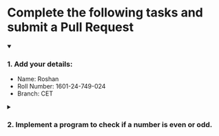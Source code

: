 # Complete the following tasks and submit a Pull Request
<details open>
<summary><h3>1. Add your details: </h3></summary>
<ul>
  <li> Name: Roshan </li>
  <li> Roll Number: 1601-24-749-024 </li>
  <li> Branch: CET </li>
</ul>
</details>
<details>
<summary><h3> 2. Implement a program to check if a number is even or odd. </h3></summary>
<ul>
  <li> Create a new file in the repository and add your code. </li>
  <li> Use any programming language of your choice. </li>
</ul>
</details>
